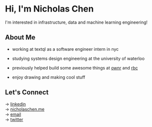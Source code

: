 # Hi, I'm Nicholas Chen  

I'm interested in infrastructure, data and machine learning engineering!

## About Me  
- working at textql as a software engineer intern in nyc
- studying systems design engineering at the university of waterloo
- previously helped build some awesome things at [ownr](https://www.ownr.co/) and [rbc](https://www.rbc.com/)

- enjoy drawing and making cool stuff

## Let's Connect  

→ [linkedin](https://www.linkedin.com/in/nicholas-chen-85886726a/)  
→ [nicholaschen.me](https://nicholaschen.me)  
→ [email](mailto:nicholas.chen243@gmail.com)  
→ [twitter](https://x.com/nicholaschen__)

